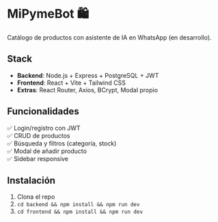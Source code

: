# MiPymeBot 🛍️

Catálogo de productos con asistente de IA en WhatsApp (en desarrollo).

## Stack
- **Backend**: Node.js + Express + PostgreSQL + JWT
- **Frontend**: React + Vite + Tailwind CSS
- **Extras**: React Router, Axios, BCrypt, Modal propio

## Funcionalidades
✅ Login/registro con JWT  
✅ CRUD de productos  
✅ Búsqueda y filtros (categoría, stock)  
✅ Modal de añadir producto  
✅ Sidebar responsive

## Instalación
1. Clona el repo
2. `cd backend && npm install && npm run dev`
3. `cd frontend && npm install && npm run dev`
